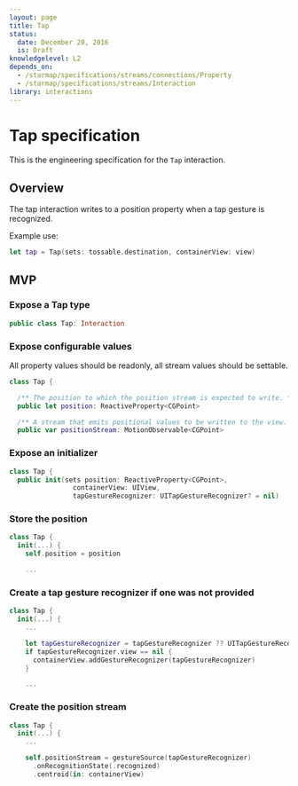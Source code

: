 ```yaml
---
layout: page
title: Tap
status:
  date: December 20, 2016
  is: Draft
knowledgelevel: L2
depends_on:
  - /starmap/specifications/streams/connections/Property
  - /starmap/specifications/streams/Interaction
library: interactions
---
```


# Tap specification

This is the engineering specification for the `Tap` interaction.

## Overview

The tap interaction writes to a position property when a tap gesture is recognized.

Example use:

```swift
let tap = Tap(sets: tossable.destination, containerView: view)
```

## MVP

### Expose a Tap type

```swift
public class Tap: Interaction
```

### Expose configurable values

All property values should be readonly, all stream values should be settable.

```swift
class Tap {

  /** The position to which the position stream is expected to write. */
  public let position: ReactiveProperty<CGPoint>

  /** A stream that emits positional values to be written to the view. */
  public var positionStream: MotionObservable<CGPoint>
```

### Expose an initializer

```swift
class Tap {
  public init(sets position: ReactiveProperty<CGPoint>,
                containerView: UIView,
                tapGestureRecognizer: UITapGestureRecognizer? = nil)
```

### Store the position

```swift
class Tap {
  init(...) {
    self.position = position

    ...
```

### Create a tap gesture recognizer if one was not provided

```swift
class Tap {
  init(...) {
    ...

    let tapGestureRecognizer = tapGestureRecognizer ?? UITapGestureRecognizer()
    if tapGestureRecognizer.view == nil {
      containerView.addGestureRecognizer(tapGestureRecognizer)
    }

    ...
```

### Create the position stream

```swift
class Tap {
  init(...) {
    ...

    self.positionStream = gestureSource(tapGestureRecognizer)
      .onRecognitionState(.recognized)
      .centroid(in: containerView)
```
